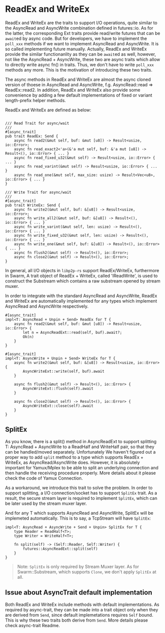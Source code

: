 
# ReadEx and WriteEx

ReadEx and WriteEx are the traits to support I/O operations, quite similar to the AsyncRead and AsyncWrite combination defined in futures::io. As for the latter, the corresponding Ext traits provide read/write futures that can be `await`ed by async code. But for developers, we have to implement the `poll_xxx` methods if we want to implement AsyncRead and AsyncWrite. It is so called implementing future manually. Actually, ReadEx and WriteEx provide the similar functionanlity as they can be `await`ed as well, however, not like the AsyncRead + AsyncWrite, these two are async traits which allow to directly write async fn() in traits. Thus, we don't have to write `poll_xxx` methods any more. This is the motivation of introducing these two traits.

The async methods in ReadEx and WriteEx are almost the async cloned version of thoese in AsyncRead and AsyncWrite, f.g. AsyncRead::read => ReadEx::read2. In addition, ReadEx and WriteEx also provide some convenience by adding a few default implementations of fixed or variant length-prefix helper methods.

ReadEx and WriteEx are defined as below:


```no_run

/// Read Trait for async/wait
///
#[async_trait]
pub trait ReadEx: Send {
    async fn read2(&mut self, buf: &mut [u8]) -> Result<usize, io::Error>;
    async fn read_exact2<'a>(&'a mut self, buf: &'a mut [u8]) -> Result<(), io::Error> { ... }
    async fn read_fixed_u32(&mut self) -> Result<usize, io::Error> { ... }
    async fn read_varint(&mut self) -> Result<usize, io::Error> { ... }
    async fn read_one(&mut self, max_size: usize) -> Result<Vec<u8>, io::Error> { ... }
}

/// Write Trait for async/wait
///
#[async_trait]
pub trait WriteEx: Send {
    async fn write2(&mut self, buf: &[u8]) -> Result<usize, io::Error>;
    async fn write_all2(&mut self, buf: &[u8]) -> Result<(), io::Error> { ... }
    async fn write_varint(&mut self, len: usize) -> Result<(), io::Error> { ... }
    async fn write_fixed_u32(&mut self, len: usize) -> Result<(), io::Error> { ... }
    async fn write_one(&mut self, buf: &[u8]) -> Result<(), io::Error> { ... }
    async fn flush2(&mut self) -> Result<(), io::Error>;
    async fn close2(&mut self) -> Result<(), io::Error>;
}
```

In general, all I/O objects in `libp2p-rs` support ReadEx/WriteEx, furthermore in Swarm, A trait object of ReadEx + WriteEx, called 'IReadWrite', is used to construct the Substream which contains a raw substream opened by stream muxer.

In order to integrate with the standard AsyncRead and AsyncWrite, ReadEx and WriteEx are automatically implemented for any types which implement AsyncRead and AsyncWrite respectively.

```no_run
#[async_trait]
impl<T: AsyncRead + Unpin + Send> ReadEx for T {
    async fn read2(&mut self, buf: &mut [u8]) -> Result<usize, io::Error> {
        let n = AsyncReadExt::read(self, buf).await?;
        Ok(n)
    }
}

#[async_trait]
impl<T: AsyncWrite + Unpin + Send> WriteEx for T {
    async fn write2(&mut self, buf: &[u8]) -> Result<usize, io::Error> {
        AsyncWriteExt::write(self, buf).await
    }

    async fn flush2(&mut self) -> Result<(), io::Error> {
        AsyncWriteExt::flush(self).await
    }

    async fn close2(&mut self) -> Result<(), io::Error> {
        AsyncWriteExt::close(self).await
    }
}
```

## SplitEx
As you know, there is a split() method in AsyncReadExt to support splitting T: AsyncRead + AsyncWrite to a ReadHalf and WriteHalf pair, so that they can be handled/moved separately. Unfortunately We haven't figured out a proper way to add `split` method to a type which supports ReadEx + WriteEx, as AsyncRead/AsyncWrite does. However, it is absolutely important for Yamux/Mplex to be able to split an underlying connection and then handle the receiving procedure properly. More details about it please check the code of Yamux Connection.

As a workaround, we introduce this trait to solve the problem. In order to support splitting, a I/O connection/socket has to support `SplitEx` trait. As a result, the secure stream layer is required to implement `SplitEx`, which can be later used by the stream muxer layer.

And for any T which supports AsyncRead and AsyncWrite, SplitEx will be implemeted automatically. This is to say, a TcpStream will have `SplitEx`:

```no_run
impl<T: AsyncRead + AsyncWrite + Send + Unpin> SplitEx for T {
    type Reader = ReadHalf<T>;
    type Writer = WriteHalf<T>;

    fn split(self) -> (Self::Reader, Self::Writer) {
        futures::AsyncReadExt::split(self)
    }
}
```
> Note: `SplitEx` is only required by Stream Muxer layer. As for Swarm::Substream, which supports `Clone`, we don't apply `SplitEx` at all.

## Issue about AsyncTrait default implementation 

Both ReadEx and WriteEx include methods with default implementations. As required by async-trait, they can be made into a trait object only when they are derived from `Send`, since default implemetations requires `Self` bound. This is why these two traits both derive from `Send`. More details please check async-trait Readme.



